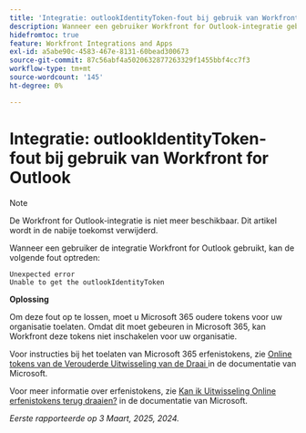 ```yaml
---
title: 'Integratie: outlookIdentityToken-fout bij gebruik van Workfront for Outlook'
description: Wanneer een gebruiker Workfront for Outlook-integratie gebruikt, wordt mogelijk een fout weergegeven.
hidefromtoc: true
feature: Workfront Integrations and Apps
exl-id: a5abe90c-4583-467e-8131-60bead300673
source-git-commit: 87c56abf4a5020632877263329f1455bbf4cc7f3
workflow-type: tm+mt
source-wordcount: '145'
ht-degree: 0%

---
```


# Integratie: outlookIdentityToken-fout bij gebruik van Workfront for Outlook

>[!NOTE]
>
>De Workfront for Outlook-integratie is niet meer beschikbaar. Dit artikel wordt in de nabije toekomst verwijderd.

Wanneer een gebruiker de integratie Workfront for Outlook gebruikt, kan de volgende fout optreden:

```
Unexpected error
Unable to get the outlookIdentityToken
```

**Oplossing**


Om deze fout op te lossen, moet u Microsoft 365 oudere tokens voor uw organisatie toelaten. Omdat dit moet gebeuren in Microsoft 365, kan Workfront deze tokens niet inschakelen voor uw organisatie.

Voor instructies bij het toelaten van Microsoft 365 erfenistokens, zie [ Online tokens van de Verouderde Uitwisseling van de Draai ](https://learn.microsoft.com/en-us/office/dev/add-ins/outlook/turn-exchange-tokens-on-off) in de documentatie van Microsoft.

Voor meer informatie over erfenistokens, zie [ Kan ik Uitwisseling Online erfenistokens terug draaien?](https://learn.microsoft.com/en-us/office/dev/add-ins/outlook/faq-nested-app-auth-outlook-legacy-tokens#can-i-turn-exchange-online-legacy-tokens-back-on) in de documentatie van Microsoft.


_Eerste rapporteerde op 3 Maart, 2025, 2024._
